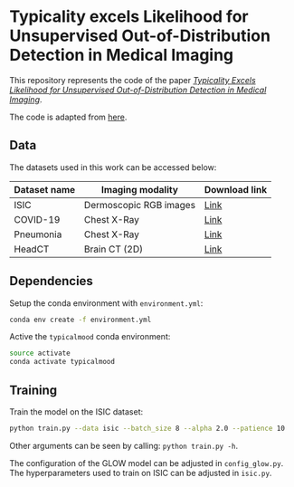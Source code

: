 # Typicality excels Likelihood for Unsupervised Out-of-Distribution Detection in Medical Imaging

This repository represents the code of the paper
_[Typicality Excels Likelihood for Unsupervised
Out-of-Distribution Detection in Medical
Imaging](https://openreview.net/pdf?id=a5Z1p2n7CN)_.


The code is adapted from [here](https://github.com/A-Vzer/WaveletFlowPytorch).

## Data

The datasets used in this work can be accessed below:

| Dataset name | Imaging modality | Download link |
|----------|----------|----------|
|   ISIC  |  Dermoscopic RGB images  |   [Link](https://www.kaggle.com/datasets/fanconic/skin-cancer-malignant-vs-benign)  |
|   COVID-19  |   Chest X-Ray  |   [Link](https://www.kaggle.com/datasets/tawsifurrahman/covid19-radiography-database)  |
|   Pneumonia  |   Chest X-Ray  |   [Link](https://www.rsna.org/rsnai/ai-image-challenge/rsna-pneumonia-detection-challenge-2018)  |
|   HeadCT |   Brain CT (2D)  |   [Link](https://www.kaggle.com/datasets/felipekitamura/head-ct-hemorrhage)  |

## Dependencies

Setup the conda environment with `environment.yml`:
```sh
conda env create -f environment.yml
```
Active the `typicalmood` conda environment:
```sh
source activate
conda activate typicalmood
```

## Training

Train the model on the ISIC dataset:

```sh
python train.py --data isic --batch_size 8 --alpha 2.0 --patience 10 
```

Other arguments can be seen by calling: 
```python train.py -h```.

The configuration of the GLOW model can be adjusted in `config_glow.py`. The hyperparameters used to train on ISIC can be adjusted in `isic.py`.

